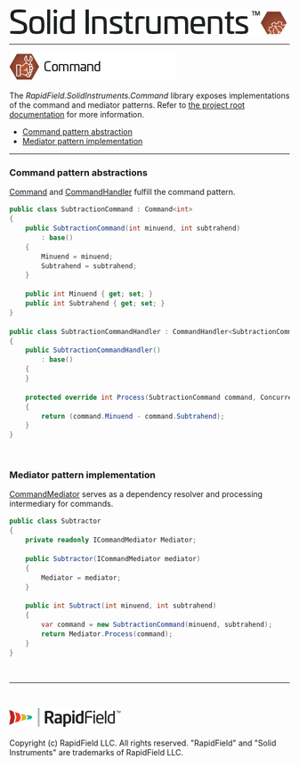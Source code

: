 <!--
Copyright (c) RapidField LLC. Licensed under the MIT License. See LICENSE.txt in the project root for license information.
-->

![Solid Instruments logo](../../SolidInstruments.Logo.Color.Transparent.500w.png)
- - -

![Command label](Label.Command.300w.png)

The *RapidField.SolidInstruments.Command* library exposes implementations of the command and mediator patterns. Refer to [the project root documentation](../../README.md) for more information.

- [Command pattern abstraction](#command-pattern-abstraction)
- [Mediator pattern implementation](#mediator-pattern-implementation)

- - -

### Command pattern abstractions

[Command](Command.cs) and [CommandHandler](CommandHandler.cs) fulfill the command pattern.

```csharp
public class SubtractionCommand : Command<int>
{
    public SubtractionCommand(int minuend, int subtrahend)
        : base()
    {
        Minuend = minuend;
        Subtrahend = subtrahend;
    }

    public int Minuend { get; set; }
    public int Subtrahend { get; set; }
}

public class SubtractionCommandHandler : CommandHandler<SubtractionCommand, int>
{
    public SubtractionCommandHandler()
        : base()
    {
    }

    protected override int Process(SubtractionCommand command, ConcurrencyControlToken controlToken)
    {
        return (command.Minuend - command.Subtrahend);
    }
}
```
<br/>

### Mediator pattern implementation

[CommandMediator](CommandMediator.cs) serves as a dependency resolver and processing intermediary for commands.

```csharp
public class Subtractor
{
    private readonly ICommandMediator Mediator;

    public Subtractor(ICommandMediator mediator)
    {
        Mediator = mediator;
    }

    public int Subtract(int minuend, int subtrahend)
    {
        var command = new SubtractionCommand(minuend, subtrahend);
        return Mediator.Process(command);
    }
}
```
<br/>

- - -
<br />

![RapidField logo](../../RapidField.Logo.Color.Black.Transparent.200w.png)
<br /><br />
Copyright (c) RapidField LLC. All rights reserved. "RapidField" and "Solid Instruments" are trademarks of RapidField LLC.